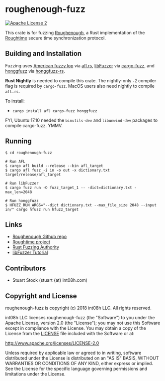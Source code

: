 # roughenough-fuzz

[![Apache License 2](https://img.shields.io/badge/license-ASF2-blue.svg)](https://www.apache.org/licenses/LICENSE-2.0.txt)

This crate is for fuzzing [Roughenough](https://github.com/int08h/roughenough), a Rust
implementation of the [Roughtime](https://roughtime.googlesource.com/roughtime) secure time 
synchronization protocol. 

## Building and Installation

Fuzzing uses [American fuzzy lop](http://lcamtuf.coredump.cx/afl/) via [afl.rs](https://github.com/rust-fuzz/afl.rs),
[libFuzzer](http://llvm.org/docs/LibFuzzer.html) via [cargo-fuzz](https://github.com/rust-fuzz/cargo-fuzz),
and [honggfuzz](http://honggfuzz.com/) via [honggfuzz-rs](https://github.com/rust-fuzz/honggfuzz-rs).

**Rust Nightly** is needed to compile this crate. The nightly-only `-Z` compiler flag is required
by `cargo-fuzz`. MacOS users also need nightly to compile `afl.rs`.

To install:

* `cargo install afl cargo-fuzz honggfuzz`

FYI, Ubuntu 17.10 needed the `binutils-dev` and `libunwind-dev` packages to compile cargo-fuzz. YMMV.

## Running

```
$ cd roughenough-fuzz

# Run AFL
$ cargo afl build --release --bin afl_target
$ cargo afl fuzz -i in -o out -x dictionary.txt target/release/afl_target

# Run libFuzzer
$ cargo fuzz run -O fuzz_target_1 -- -dict=dictionary.txt -max_len=2048

# Run honggfuzz
$ HFUZZ_RUN_ARGS="--dict dictionary.txt --max_file_size 2048 --input in/" cargo hfuzz run hfuzz_target
```

## Links

* [Roughenough Github repo](https://github.com/int08h/roughenough)
* [Roughtime project](https://roughtime.googlesource.com/roughtime)
* [Rust Fuzzing Authority](https://github.com/rust-fuzz)
* [libFuzzer Tutorial](https://github.com/google/fuzzer-test-suite/blob/master/tutorial/libFuzzerTutorial.md)

## Contributors
* Stuart Stock (stuart {at} int08h.com)

## Copyright and License
roughenough-fuzz is copyright (c) 2018 int08h LLC. All rights reserved. 

int08h LLC licenses roughenough-fuzz (the "Software") to you under the Apache License, version 2.0 
(the "License"); you may not use this Software except in compliance with the License. You may obtain 
a copy of the License from the [LICENSE](../master/LICENSE) file included with the Software or at:

  http://www.apache.org/licenses/LICENSE-2.0

Unless required by applicable law or agreed to in writing, software distributed under the License 
is distributed on an "AS IS" BASIS, WITHOUT WARRANTIES OR CONDITIONS OF ANY KIND, either express or 
implied. See the License for the specific language governing permissions and limitations under 
the License.
